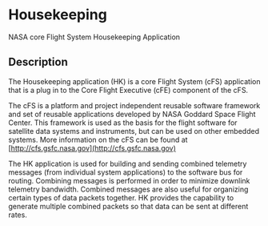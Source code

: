# Housekeeping
NASA core Flight System Housekeeping Application

## Description
The Housekeeping application (HK) is a core Flight System (cFS) application that is a plug in to the Core Flight Executive (cFE) component of the cFS.

The cFS is a platform and project independent reusable software framework and set of reusable applications developed by NASA Goddard Space Flight Center. This framework is used as the basis for the flight software for satellite data systems and instruments, but can be used on other embedded systems. More information on the cFS can be found at [http://cfs.gsfc.nasa.gov](http://cfs.gsfc.nasa.gov)

The HK application is used for building and sending combined telemetry messages (from individual system applications) to the software bus for routing. Combining messages is performed in order to minimize downlink telemetry bandwidth. Combined messages are also useful for organizing certain types of data packets together. HK provides the capability to generate multiple combined packets so that data can be sent at different rates.
